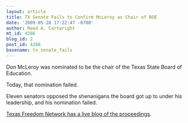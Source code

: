 ```yaml
---
layout: article
title: TX Senate Fails to Confirm McLeroy as Chair of BOE
date: '2009-05-28 17:22:47 -0700'
author: Reed A. Cartwright
mt_id: 4286
blog_id: 2
post_id: 4286
basename: tx_senate_fails
---
```

Don McLeroy was nominated to be the chair of the Texas State Board of Education.

Today, that nomination failed.

Eleven senators opposed the shenanigans the board got up to under his leadership, and his nomination failed.

[Texas Freedom Network has a live blog of the proceedings](http://tfnblog.wordpress.com/2009/05/28/senate-takes-up-mcleroy-nomination/).
